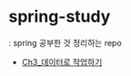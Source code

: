 # spring-study

: spring 공부한 것 정리하는 repo

- [Ch3_데이터로 작업하기](https://github.com/ImYurim/spring-study/blob/master/Ch3_Spring_In_Action.md)
